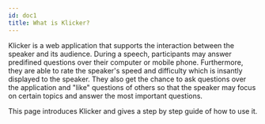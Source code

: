 ```yaml
---
id: doc1
title: What is Klicker?
---
```


Klicker is a web application that supports the interaction between the speaker and its
audience. During a speech, participants may answer predifined questions over their computer
or mobile phone. Furthermore, they are able to rate the speaker's speed and difficulty which
is insantly displayed to the speaker. They also get the chance to ask questions over the
application and "like" questions of others so that the speaker may focus on certain topics
and answer the most important questions.

This page introduces Klicker and gives a step by step guide of how to use it.
